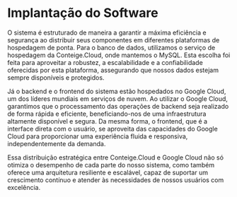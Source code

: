 # Implantação do Software

O sistema é estruturado de maneira a garantir a máxima eficiência e segurança ao distribuir seus componentes em diferentes plataformas de hospedagem de ponta. Para o banco de dados, utilizamos o serviço de hospedagem da Conteige.Cloud, onde mantemos o MySQL. Esta escolha foi feita para aproveitar a robustez, a escalabilidade e a confiabilidade oferecidas por esta plataforma, assegurando que nossos dados estejam sempre disponíveis e protegidos.

Já o backend e o frontend do sistema estão hospedados no Google Cloud, um dos líderes mundiais em serviços de nuvem. Ao utilizar o Google Cloud, garantimos que o processamento das operações de backend seja realizado de forma rápida e eficiente, beneficiando-nos de uma infraestrutura altamente disponível e segura. Da mesma forma, o frontend, que é a interface direta com o usuário, se aproveita das capacidades do Google Cloud para proporcionar uma experiência fluida e responsiva, independentemente da demanda.

Essa distribuição estratégica entre Conteige.Cloud e Google Cloud não só otimiza o desempenho de cada parte do nosso sistema, como também oferece uma arquitetura resiliente e escalável, capaz de suportar um crescimento contínuo e atender às necessidades de nossos usuários com excelência.
